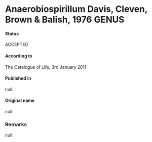 Anaerobiospirillum Davis, Cleven, Brown & Balish, 1976 GENUS
=======

#### Status
ACCEPTED

#### According to
The Catalogue of Life, 3rd January 2011

#### Published in
null

#### Original name
null

### Remarks
null